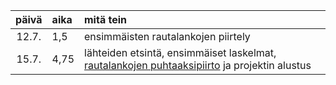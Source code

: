 | päivä | aika | mitä tein  |
| :----:|:-----| :----------|
| 12.7. | 1,5 | ensimmäisten rautalankojen piirtely |
| 15.7. | 4,75 | lähteiden etsintä, ensimmäiset laskelmat, [rautalankojen puhtaaksipiirto](/dokumentaatio/suunnitelmat/1/) ja projektin alustus |